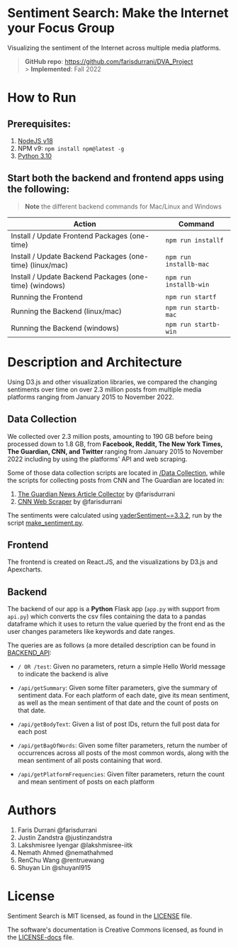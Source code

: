 # Sentiment Search: Make the Internet your Focus Group

Visualizing the sentiment of the Internet across multiple media platforms.

> **GitHub repo**: https://github.com/farisdurrani/DVA_Project <br/> > **Implemented**: Fall 2022

# How to Run

## Prerequisites:

1. [NodeJS v18](https://nodejs.org/en/download/)
1. NPM v9: `npm install npm@latest -g`
1. [Python 3.10](https://www.python.org/downloads/release/python-3108/)

## Start both the backend and frontend apps using the following:
> **Note** the different backend commands for Mac/Linux and Windows

| Action                                                   | Command                |
| -------------------------------------------------------- | ---------------------- |
| Install / Update Frontend Packages (one-time)            | `npm run installf`     |
| Install / Update Backend Packages (one-time) (linux/mac) | `npm run installb-mac` |
| Install / Update Backend Packages (one-time) (windows)   | `npm run installb-win` |
| Running the Frontend                                     | `npm run startf`       |
| Running the Backend (linux/mac)                          | `npm run startb-mac`   |
| Running the Backend (windows)                            | `npm run startb-win`   |

# Description and Architecture

Using D3.js and other visualization libraries, we compared the changing sentiments over time on over 2.3 million posts from multiple media platforms ranging from January 2015 to November 2022.



## Data Collection

We collected over 2.3 million posts, amounting to 190 GB before being processed down to 1.8 GB, from **Facebook, Reddit, The New York Times, The Guardian, CNN, and Twitter** ranging from January 2015 to November 2022 including by using the platforms' API and web scraping. 

Some of those data collection scripts are located in [/Data Collection](/Data%20Collection), while the scripts for collecting posts from CNN and The Guardian are located in:
1. [The Guardian News Article Collector](https://github.com/farisdurrani/TheGuardianArticlesCollector) by @farisdurrani
1. [CNN Web Scraper](https://github.com/farisdurrani/CNNWebScraper) by @farisdurrani 

The sentiments were calculated using [vaderSentiment~=3.3.2](https://pypi.org/project/vaderSentiment/), run by the script [make_sentiment.py](/Data%20Collection/make_sentiment.py).

## Frontend

The frontend is created on React.JS, and the visualizations by D3.js and Apexcharts.

## Backend

The backend of our app is a **Python** Flask app (`app.py` with support from `api.py`) which converts the csv files containing the data to a pandas dataframe which it uses to return the value queried by the front end as the user changes parameters like keywords and date ranges.

The queries are as follows (a more detailed description can be found in [BACKEND_API](./BACKEND_API.md):

- `/ OR /test`:
  Given no parameters, return a simple Hello World message to indicate the backend is alive

- `/api/getSummary`:
  Given some filter parameters, give the summary of sentiment data.
  For each platform of each date, give its mean sentiment, as well as the mean sentiment of
  that date and the count of posts on that date.

- `/api/getBodyText`:
  Given a list of post IDs, return the full post data for each post

- `/api/getBagOfWords`:
  Given some filter parameters, return the number of occurrences across all
  posts of the most common words, along with the mean sentiment of all posts containing
  that word.

- `/api/getPlatformFrequencies`:
  Given filter parameters, return the count and mean sentiment of posts on each platform

# Authors

1. Faris Durrani @farisdurrani
1. Justin Zandstra @justinzandstra
1. Lakshmisree Iyengar @lakshmisree-iitk
1. Nemath Ahmed @nemathahmed
1. RenChu Wang @rentruewang
1. Shuyan Lin @shuyanl915

# License

Sentiment Search is MIT licensed, as found in the [LICENSE](./LICENSE) file.

The software's documentation is Creative Commons licensed, as found in the [LICENSE-docs](./.github/LICENSE-docs) file.
